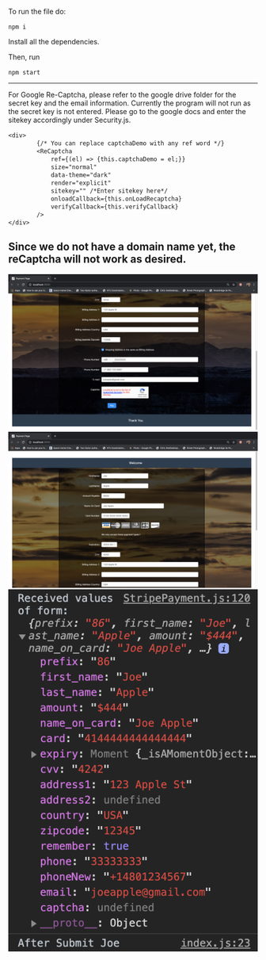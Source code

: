 To run the file do:
```
npm i
```
Install all the dependencies.

Then, run 
```
npm start
```
------------------------------------------------------------------------------------------------------------------------
For Google Re-Captcha, please refer to the google drive folder for the secret key and the email information.
Currently the program will not run as the secret key is not entered. Please go to the google docs and enter the sitekey accordingly under Security.js.
```
<div>
        {/* You can replace captchaDemo with any ref word */}
        <ReCaptcha
            ref={(el) => {this.captchaDemo = el;}}
            size="normal"
            data-theme="dark"            
            render="explicit"
            sitekey="" /*Enter sitekey here*/
            onloadCallback={this.onLoadRecaptcha}
            verifyCallback={this.verifyCallback}
        />
</div>
```
Since we do not have a domain name yet, the reCaptcha will not work as desired.
------------------------------------------------------------------------------------------------------------------------
![Payments Input 1](image1.png)
![Payments Input 2](image2.png)
![Upon click "Pay"](image3.png)